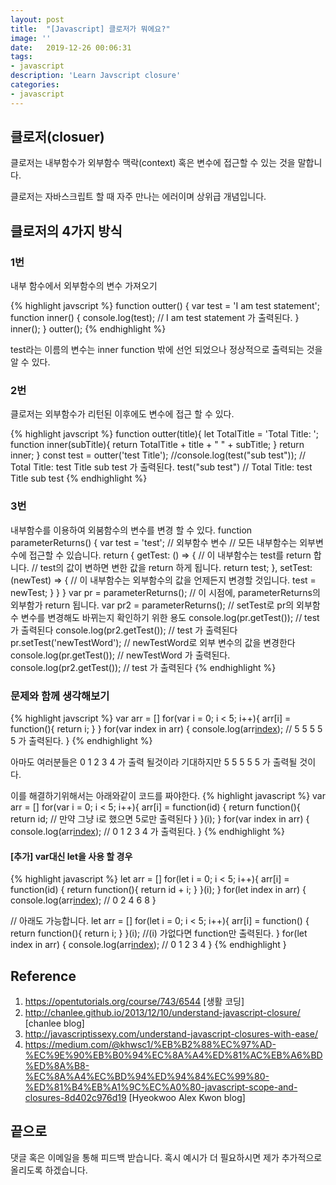 ```yaml
---
layout: post
title:  "[Javascript] 클로저가 뭐에요?"
image: ''
date:   2019-12-26 00:06:31
tags:
- javascript
description: 'Learn Javscript closure'
categories:
- javascript
---
```


## 클로저(closuer)
클로저는 내부함수가 외부함수 맥락(context) 혹은 변수에 접근할 수 있는 것을 말합니다.

클로저는 자바스크립트 할 때 자주 만나는 에러이며 상위급 개념입니다.
## 클로저의 4가지 방식

### 1번
내부 함수에서 외부함수의 변수 가져오기

{% highlight javscript %}
function outter() {
    var test = 'I am test statement';
    function inner() {
        console.log(test); // I am test statement 가 출력된다.
    }
        inner();
    }
outter();
{% endhighlight %}

test라는 이름의 변수는 inner function 밖에 선언 되었으나 정상적으로 출력되는 것을 알 수 있다.

### 2번
클로저는 외부함수가 리턴된 이후에도 변수에 접근 할 수 있다.

{% highlight javscript %}
function outter(title){
    let TotalTitle = 'Total Title: ';
    function inner(subTitle){
        return TotalTitle + title + " " + subTitle;
    }
    return inner;
}
const test = outter('test Title');
//console.log(test("sub test")); // Total Title: test Title sub test 가 출력된다.
test("sub test") // Total Title: test Title sub test
{% endhighlight %}

### 3번
내부함수를 이용하여 외붐함수의 변수를 변경 할 수 있다.
function parameterReturns() {
    var test = 'test'; // 외부함수 변수
    // 모든 내부함수는 외부변수에 접근할 수 있습니다.
    return {
        getTest: () => {
            // 이 내부함수는 test를 return 합니다.
            // test의 값이 변하면 변한 값을 return 하게 됩니다.
            return test;
        },
        setTest: (newTest) => {
            // 이 내부함수는 외부함수의 값을 언제든지 변경할 것입니다.
            test = newTest;
        }
    }
}
var pr = parameterReturns(); // 이 시점에, parameterReturns의 외부함가 return 됩니다.
var pr2 = parameterReturns(); // setTest로 pr의 외부함수 변수를 변경해도 바뀌는지 확인하기 위한 용도
console.log(pr.getTest()); // test 가 출력된다
console.log(pr2.getTest()); // test 가 출력된다
pr.setTest('newTestWord'); // newTestWord로 외부 변수의 값을 변경한다
console.log(pr.getTest()); // newTestWord 가 출력된다.
console.log(pr2.getTest()); // test 가 출력된다
{% endhighlight %}

### 문제와 함께 생각해보기
{% highlight javscript %}
var arr = []
for(var i = 0; i < 5; i++){
    arr[i] = function(){
        return i;
    }
}
for(var index in arr) {
    console.log(arr[index]()); // 5 5 5 5 5 가 출력된다.
}
{% endhighlight %}

아마도 여러분들은 0 1 2 3 4 가 출력 될것이라 기대하지만
5 5 5 5 5 가 출력될 것이다.

이를 해결하기위해서는 아래와같이 코드를 짜야한다.
{% highlight javascript %}
var arr = []
for(var i = 0; i < 5; i++){
    arr[i] = function(id) {
        return function(){
            return id; // 만약 그냥 i로 했으면 5로만 출력된다
        }
    }(i);
}
for(var index in arr) {
    console.log(arr[index]()); // 0 1 2 3 4 가 출력된다.
}
{% endhighlight %}

#### [추가] var대신 let을 사용 할 경우
{% highlight javascript %}
let arr = []
for(let i = 0; i < 5; i++){
    arr[i] = function(id) {
        return function(){
            return id + i;
        }
    }(i);
}
for(let index in arr) {
    console.log(arr[index]()); // 0 2 4 6 8
}

// 아래도 가능합니다.
let arr = []
for(let i = 0; i < 5; i++){
    arr[i] = function() {
        return function(){
            return i;
        }
    }(i); //(i) 가없다면 function만 출력된다.
}
for(let index in arr) {
    console.log(arr[index]()); // 0 1 2 3 4
}
{% endhighlight }

## Reference
1. https://opentutorials.org/course/743/6544 [생활 코딩]
2. http://chanlee.github.io/2013/12/10/understand-javascript-closure/ [chanlee blog]
3. http://javascriptissexy.com/understand-javascript-closures-with-ease/
4. https://medium.com/@khwsc1/%EB%B2%88%EC%97%AD-%EC%9E%90%EB%B0%94%EC%8A%A4%ED%81%AC%EB%A6%BD%ED%8A%B8-%EC%8A%A4%EC%BD%94%ED%94%84%EC%99%80-%ED%81%B4%EB%A1%9C%EC%A0%80-javascript-scope-and-closures-8d402c976d19 [Hyeokwoo Alex Kwon blog]

## 끝으로
댓글 혹은 이메일을 통해 피드백 받습니다. 혹시 예시가 더 필요하시면 제가 추가적으로 올리도록 하겠습니다.
